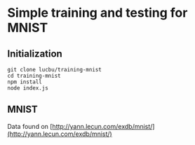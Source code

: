 # Simple training and testing for MNIST

## Initialization

    git clone lucbu/training-mnist
    cd training-mnist
    npm install
    node index.js


## MNIST

Data found on [http://yann.lecun.com/exdb/mnist/](http://yann.lecun.com/exdb/mnist/)
